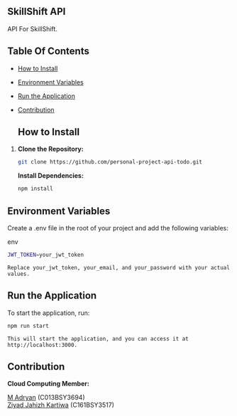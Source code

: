 ## SkillShift API

API For SkillShift.

## Table Of Contents

- [How to Install](#how-to-install)
- [Environment Variables](#environment-variables)
- [Run the Application](#run-the-application)
- [Contribution](#contribution)

  ## How to Install

1. **Clone the Repository:**
   ```bash
   git clone https://github.com/personal-project-api-todo.git
   ```
   
   **Install Dependencies:**
    ```bash
    npm install 
    ```

## Environment Variables

Create a .env file in the root of your project and add the following variables:

env
```bash
JWT_TOKEN=your_jwt_token
```

```Replace your_jwt_token, your_email, and your_password with your actual values.```
  ## Run the Application
<p>To start the application, run:</p>

```bash
npm run start
```

```This will start the application, and you can access it at http://localhost:3000.``` 

## Contribution

**Cloud Computing Member:**

<a href="https://github.com/ryturN">M Adryan</a> (C013BSY3694)<br>
<a href="https://github.com/ZiyadZK">Ziyad Jahizh Kartiwa</a> (C161BSY3517)

